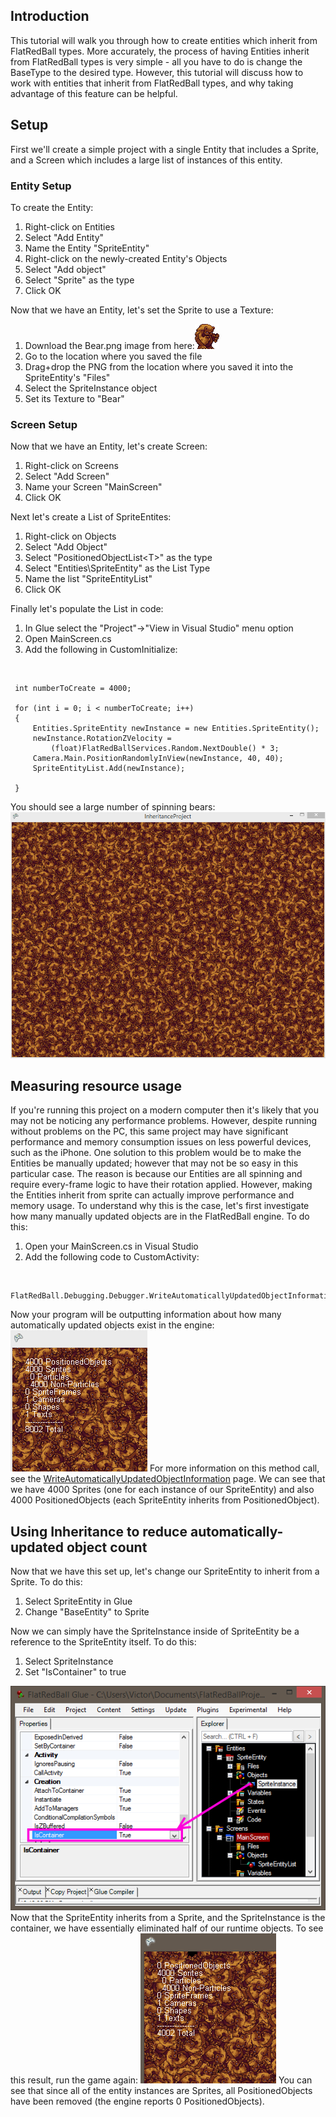 ## Introduction

This tutorial will walk you through how to create entities which inherit from FlatRedBall types. More accurately, the process of having Entities inherit from FlatRedBall types is very simple - all you have to do is change the BaseType to the desired type. However, this tutorial will discuss how to work with entities that inherit from FlatRedBall types, and why taking advantage of this feature can be helpful.

## Setup

First we'll create a simple project with a single Entity that includes a Sprite, and a Screen which includes a large list of instances of this entity.

### Entity Setup

To create the Entity:

1.  Right-click on Entities
2.  Select "Add Entity"
3.  Name the Entity "SpriteEntity"
4.  Right-click on the newly-created Entity's Objects
5.  Select "Add object"
6.  Select "Sprite" as the type
7.  Click OK

Now that we have an Entity, let's set the Sprite to use a Texture:

1.  Download the Bear.png image from here:![Bear.png](/media/migrated_media-Bear.png)
2.  Go to the location where you saved the file
3.  Drag+drop the PNG from the location where you saved it into the SpriteEntity's "Files"
4.  Select the SpriteInstance object
5.  Set its Texture to "Bear"

### Screen Setup

Now that we have an Entity, let's create Screen:

1.  Right-click on Screens
2.  Select "Add Screen"
3.  Name your Screen "MainScreen"
4.  Click OK

Next let's create a List of SpriteEntites:

1.  Right-click on Objects
2.  Select "Add Object"
3.  Select "PositionedObjectList\<T\>" as the type
4.  Select "Entities\SpriteEntity" as the List Type
5.  Name the list "SpriteEntityList"
6.  Click OK

Finally let's populate the List in code:

1.  In Glue select the "Project"-\>"View in Visual Studio" menu option
2.  Open MainScreen.cs
3.  Add the following in CustomInitialize:

&nbsp;

     int numberToCreate = 4000;

     for (int i = 0; i < numberToCreate; i++)
     {
         Entities.SpriteEntity newInstance = new Entities.SpriteEntity();
         newInstance.RotationZVelocity = 
             (float)FlatRedBallServices.Random.NextDouble() * 3;
         Camera.Main.PositionRandomlyInView(newInstance, 40, 40);
         SpriteEntityList.Add(newInstance);

     }

You should see a large number of spinning bears: ![InheritanceProject1.PNG](/media/migrated_media-InheritanceProject1.PNG)

## Measuring resource usage

If you're running this project on a modern computer then it's likely that you may not be noticing any performance problems. However, despite running without problems on the PC, this same project may have significant performance and memory consumption issues on less powerful devices, such as the iPhone. One solution to this problem would be to make the Entities be manually updated; however that may not be so easy in this particular case. The reason is because our Entities are all spinning and require every-frame logic to have their rotation applied. However, making the Entities inherit from sprite can actually improve performance and memory usage. To understand why this is the case, let's first investigate how many manually updated objects are in the FlatRedBall engine. To do this:

1.  Open your MainScreen.cs in Visual Studio
2.  Add the following code to CustomActivity:

&nbsp;

    FlatRedBall.Debugging.Debugger.WriteAutomaticallyUpdatedObjectInformation();

Now your program will be outputting information about how many automatically updated objects exist in the engine: ![AutomaticallyUpdatedOutput1.PNG](/media/migrated_media-AutomaticallyUpdatedOutput1.PNG) For more information on this method call, see the [WriteAutomaticallyUpdatedObjectInformation](/documentation/api/flatredball/flatredball-debugging/flatredball-debugging-debugger/flatredball-debugging-debugger-writeautomaticallyupdatedobjectinformation/.md) page. We can see that we have 4000 Sprites (one for each instance of our SpriteEntity) and also 4000 PositionedObjects (each SpriteEntity inherits from PositionedObject).

## Using Inheritance to reduce automatically-updated object count

Now that we have this set up, let's change our SpriteEntity to inherit from a Sprite. To do this:

1.  Select SpriteEntity in Glue
2.  Change "BaseEntity" to Sprite

Now we can simply have the SpriteInstance inside of SpriteEntity be a reference to the SpriteEntity itself. To do this:

1.  Select SpriteInstance
2.  Set "IsContainer" to true

![IsContainer.png](/media/migrated_media-IsContainer.png) Now that the SpriteEntity inherits from a Sprite, and the SpriteInstance is the container, we have essentially eliminated half of our runtime objects. To see this result, run the game again: ![ReducedObjectCountFromInheritance.PNG](/media/migrated_media-ReducedObjectCountFromInheritance.PNG) You can see that since all of the entity instances are Sprites, all PositionedObjects have been removed (the engine reports 0 PositionedObjects).
